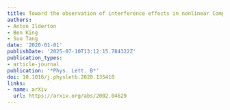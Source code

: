 ```yaml
---
title: Toward the observation of interference effects in nonlinear Compton scattering
authors:
- Anton Ilderton
- Ben King
- Suo Tang
date: '2020-01-01'
publishDate: '2025-07-10T13:12:15.784322Z'
publication_types:
- article-journal
publication: '*Phys. Lett. B*'
doi: 10.1016/j.physletb.2020.135410
links:
- name: arXiv
  url: https://arxiv.org/abs/2002.04629
---
```

